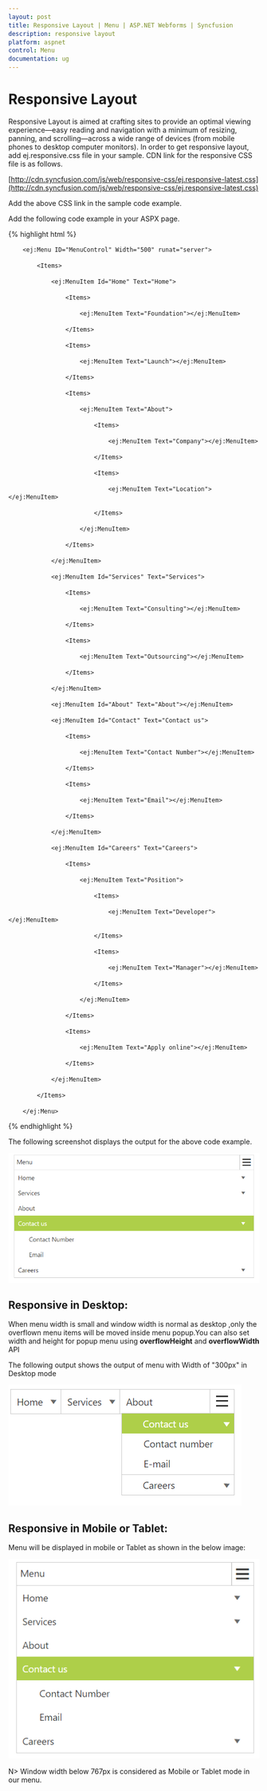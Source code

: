 ```yaml
---
layout: post
title: Responsive Layout | Menu | ASP.NET Webforms | Syncfusion
description: responsive layout
platform: aspnet
control: Menu
documentation: ug
---
```


# Responsive Layout

Responsive Layout is aimed at crafting sites to provide an optimal viewing experience—easy reading and navigation with a minimum of resizing, panning, and scrolling—across a wide range of devices (from mobile phones to desktop computer monitors). In order to get responsive layout, add ej.responsive.css file in your sample. CDN link for the responsive CSS file is as follows.

[http://cdn.syncfusion.com/js/web/responsive-css/ej.responsive-latest.css](http://cdn.syncfusion.com/js/web/responsive-css/ej.responsive-latest.css)

Add the above CSS link in the sample code example.         

Add the following code example in your ASPX page.

{% highlight html %}



        <ej:Menu ID="MenuControl" Width="500" runat="server">

            <Items>

                <ej:MenuItem Id="Home" Text="Home">

                    <Items>

                        <ej:MenuItem Text="Foundation"></ej:MenuItem>

                    </Items>

                    <Items>

                        <ej:MenuItem Text="Launch"></ej:MenuItem>

                    </Items>

                    <Items>

                        <ej:MenuItem Text="About">

                            <Items>

                                <ej:MenuItem Text="Company"></ej:MenuItem>

                            </Items>

                            <Items>

                                <ej:MenuItem Text="Location"></ej:MenuItem>

                            </Items>

                        </ej:MenuItem>

                    </Items>

                </ej:MenuItem>

                <ej:MenuItem Id="Services" Text="Services">

                    <Items>

                        <ej:MenuItem Text="Consulting"></ej:MenuItem>

                    </Items>

                    <Items>

                        <ej:MenuItem Text="Outsourcing"></ej:MenuItem>

                    </Items>

                </ej:MenuItem>

                <ej:MenuItem Id="About" Text="About"></ej:MenuItem>

                <ej:MenuItem Id="Contact" Text="Contact us">

                    <Items>

                        <ej:MenuItem Text="Contact Number"></ej:MenuItem>

                    </Items>

                    <Items>

                        <ej:MenuItem Text="Email"></ej:MenuItem>

                    </Items>

                </ej:MenuItem>

                <ej:MenuItem Id="Careers" Text="Careers">

                    <Items>

                        <ej:MenuItem Text="Position">

                            <Items>

                                <ej:MenuItem Text="Developer"></ej:MenuItem>

                            </Items>

                            <Items>

                                <ej:MenuItem Text="Manager"></ej:MenuItem>

                            </Items>

                        </ej:MenuItem>

                    </Items>

                    <Items>

                        <ej:MenuItem Text="Apply online"></ej:MenuItem>

                    </Items>

                </ej:MenuItem>

            </Items>

        </ej:Menu>





{% endhighlight %}



The following screenshot displays the output for the above code example. 

![](Responsive-Layout_images/Responsive.png) 

## Responsive in Desktop:

When menu width is small and window width is normal as desktop ,only the  overflown menu  items will be moved inside menu popup.You can also set width and height for popup menu using **overflowHeight** and **overflowWidth** API

The following output shows the output of menu with Width of "300px" in Desktop mode

![](Responsive-Layout_images/Responsive-img1.png)

## Responsive in Mobile or Tablet:

Menu will be displayed  in mobile or Tablet as shown in the below image:

![](Responsive-Layout_images/responsivemenu.png)

N> Window width below  767px is considered as Mobile or Tablet mode in our menu.





